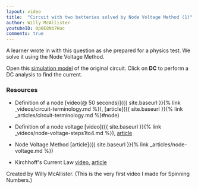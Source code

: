 ```yaml
---
layout: video
title:  "Circuit with two batteries solved by Node Voltage Method (1)"
author: Willy McAllister
youtubeID: 0p0E8Nb7Huc
comments: true
--- 
```


A learner wrote in with this question as she prepared for a physics test. We solve it using the Node Voltage Method.  

Open this [simulation model](https://spinningnumbers.org/circuit-sandbox/index.html?value=%5B%5B%22w%22%2C%5B144%2C168%2C120%2C168%5D%5D%2C%5B%22w%22%2C%5B72%2C168%2C104%2C168%5D%5D%2C%5B%22a%22%2C%5B104%2C168%2C0%5D%2C%7B%22color%22%3A%22magenta%22%2C%22offset%22%3A%220%22%2C%22_json_%22%3A2%7D%2C%5B%220%22%2C%224%22%5D%5D%2C%5B%22g%22%2C%5B72%2C168%2C0%5D%2C%7B%22_json_%22%3A3%7D%2C%5B%220%22%5D%5D%2C%5B%22w%22%2C%5B152%2C120%2C184%2C120%5D%5D%2C%5B%22w%22%2C%5B152%2C64%2C184%2C64%5D%5D%2C%5B%22w%22%2C%5B264%2C64%2C232%2C64%5D%5D%2C%5B%22w%22%2C%5B264%2C120%2C264%2C64%5D%5D%2C%5B%22w%22%2C%5B264%2C120%2C232%2C120%5D%5D%2C%5B%22w%22%2C%5B264%2C168%2C264%2C120%5D%5D%2C%5B%22w%22%2C%5B192%2C168%2C264%2C168%5D%5D%2C%5B%22w%22%2C%5B72%2C120%2C72%2C168%5D%5D%2C%5B%22w%22%2C%5B72%2C120%2C104%2C120%5D%5D%2C%5B%22w%22%2C%5B72%2C64%2C72%2C120%5D%5D%2C%5B%22w%22%2C%5B104%2C64%2C72%2C64%5D%5D%2C%5B%22r%22%2C%5B192%2C168%2C1%5D%2C%7B%22name%22%3A%22%22%2C%22r%22%3A%222.7%22%2C%22_json_%22%3A15%7D%2C%5B%223%22%2C%224%22%5D%5D%2C%5B%22r%22%2C%5B184%2C120%2C3%5D%2C%7B%22name%22%3A%22%22%2C%22r%22%3A%221.4%22%2C%22_json_%22%3A16%7D%2C%5B%222%22%2C%223%22%5D%5D%2C%5B%22r%22%2C%5B184%2C64%2C3%5D%2C%7B%22name%22%3A%22%22%2C%22r%22%3A%221.4%22%2C%22_json_%22%3A17%7D%2C%5B%221%22%2C%223%22%5D%5D%2C%5B%22v%22%2C%5B104%2C120%2C3%5D%2C%7B%22name%22%3A%22%22%2C%22value%22%3A%22dc(11)%22%2C%22_json_%22%3A18%7D%2C%5B%220%22%2C%222%22%5D%5D%2C%5B%22v%22%2C%5B104%2C64%2C3%5D%2C%7B%22name%22%3A%22%22%2C%22value%22%3A%22dc(11)%22%2C%22_json_%22%3A19%7D%2C%5B%220%22%2C%221%22%5D%5D%2C%5B%22view%22%2C2.1599999999999966%2C22.792%2C2.44140625%2C%2250%22%2C%2210%22%2C%221G%22%2Cnull%2C%22100%22%2C%220.01%22%2C%221000%22%5D%5D) of the original circuit. Click on **DC** to perform a DC analysis to find the current. 

### Resources

* Definition of a node [video(@ 50 seconds)]({{ site.baseurl }}{% link _videos/circuit-terminology.md %}), [article]({{ site.baseurl }}{% link _articles/circuit-terminology.md %}#node)

* Definition of a node voltage [video]({{ site.baseurl }}{% link _videos/node-voltage-steps1to4.md %}), [article](https://spinningnumbers.org/a/node-voltage.html#definition-node-voltage)

* Node Voltage Method [article]({{ site.baseurl }}{% link _articles/node-voltage.md %})

* Kirchhoff's Current Law [video](https://spinningnumbers.org/v/kirchhoffs-current-law.html), [article](https://spinningnumbers.org/a/kirchhoffs-current-law.html)

Created by Willy McAllister. (This is the very first video I made for Spinning Numbers.)

